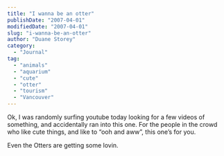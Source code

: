 ```yaml
---
title: "I wanna be an otter"
publishDate: "2007-04-01"
modifiedDate: "2007-04-01"
slug: "i-wanna-be-an-otter"
author: "Duane Storey"
category:
  - "Journal"
tag:
  - "animals"
  - "aquarium"
  - "cute"
  - "otter"
  - "tourism"
  - "Vancouver"
---
```


Ok, I was randomly surfing youtube today looking for a few videos of something, and accidentally ran into this one. For the people in the crowd who like cute things, and like to “ooh and aww”, this one’s for you.

Even the Otters are getting some lovin.